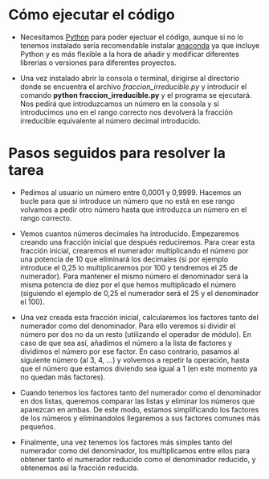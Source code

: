 # Cómo ejecutar el código

- Necesitamos [Python](https://www.python.org/) para poder ejectuar el código, aunque si no lo tenemos instalado sería recomendable instalar [anaconda](https://www.anaconda.com/products/individual) ya que incluye Python y es más flexible a la hora de añadir y modificar diferentes librerias o versiones para diferentes proyectos.

- Una vez instalado abrir la consola o terminal, dirigirse al directorio donde se encuentra el archivo _fraccion_irreducible.py_ y introducir el comando **python fraccion_irreducible.py** y el programa se ejecutará. Nos pedirá que introduzcamos un número en la consola y si introducimos uno en el rango correcto nos devolverá la fracción irreducible equivalente al número decimal introducido.

# Pasos seguidos para resolver la tarea

- Pedimos al usuario un número entre 0,0001 y 0,9999. Hacemos un bucle para que si introduce un número que no está en ese rango volvamos a pedir otro número hasta que introduzca un número en el rango correcto.

- Vemos cuantos números decimales ha introducido. Empezaremos creando una fracción inicial que después reduciremos. Para crear esta fracción inicial, crearemos el numerador multiplicando el número por una potencia de 10 que eliminará los decimales (si por ejemplo introduce el 0,25 lo multiplicaremos por 100 y tendremos el 25 de numerador). Para mantener el mismo número el denominador será la misma potencia de diez por el que hemos multiplicado el número (siguiendo el ejemplo de 0,25 el numerador será el 25 y el denominador el 100).

- Una vez creada esta fracción inicial, calcularemos los factores tanto del numerador como del denominador. Para ello veremos si dividir el número por dos no da un resto (utilizando el operador de módulo). En caso de que sea así, añadimos el número a la lista de factores y dividimos el número por ese factor. En caso contrario, pasamos al siguiente número (al 3, 4, ...) y volvemos a repetir la operación, hasta que el número que estamos diviendo sea igual a 1 (en este momento ya no quedan más factores).

- Cuando tenemos los factores tanto del numerador como el denominador en dos listas, queremos comparar las listas y eliminar los números que aparezcan en ambas. De este modo, estamos simplificando los factores de los números y eliminandolos llegaremos a sus factores comunes más pequeños.

- Finalmente, una vez tenemos los factores más simples tanto del numerador como del denominador, los multiplicamos entre ellos para obtener tanto el numerador reducido como el denominador reducido, y obtenemos así la fracción reducida.

